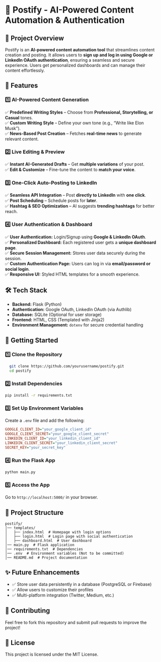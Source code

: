 # 🚀 Postify - AI-Powered Content Automation & Authentication

## 📌 Project Overview

Postify is an **AI-powered content automation tool** that streamlines content creation and posting. It allows users to **sign up and log in using Google or LinkedIn OAuth authentication**, ensuring a seamless and secure experience. Users get personalized dashboards and can manage their content effortlessly.

## 🔧 Features

### 1️⃣ AI-Powered Content Generation

✅ **Predefined Writing Styles** – Choose from **Professional, Storytelling, or Casual** tones.  
✅ **Custom Writing Style** – Define your own tone (e.g., “Write like Elon Musk”).  
✅ **News-Based Post Creation** – Fetches **real-time news** to generate relevant content.

### 2️⃣ Live Editing & Preview

✅ **Instant AI-Generated Drafts** – Get **multiple variations** of your post.  
✅ **Edit & Customize** – Fine-tune the content to **match your voice**.

### 3️⃣ One-Click Auto-Posting to LinkedIn

✅ **Seamless API Integration** – Post **directly to LinkedIn** with **one click**.  
✅ **Post Scheduling** – Schedule posts for **later**.  
✅ **Hashtag & SEO Optimization** – AI suggests **trending hashtags** for better reach.

### 4️⃣ User Authentication & Dashboard

✅ **User Authentication:** Login/Signup using **Google & LinkedIn OAuth**.  
✅ **Personalized Dashboard:** Each registered user gets a **unique dashboard page**.  
✅ **Secure Session Management:** Stores user data securely during the session.  
✅ **Custom Authentication Page:** Users can log in via **email/password or social login**.  
✅ **Responsive UI:** Styled HTML templates for a smooth experience.

## 🛠️ Tech Stack

- **Backend:** Flask (Python)
- **Authentication:** Google OAuth, LinkedIn OAuth (via Authlib)
- **Database:** SQLite (Optional for user storage)
- **Frontend:** HTML, CSS (Templated with Jinja2)
- **Environment Management:** `dotenv` for secure credential handling

## 🚀 Getting Started

### 1️⃣ Clone the Repository

```bash
  git clone https://github.com/yourusername/postify.git
  cd postify
```

### 2️⃣ Install Dependencies

```bash
pip install -r requirements.txt
```

### 3️⃣ Set Up Environment Variables

Create a `.env` file and add the following:

```ini
GOOGLE_CLIENT_ID="your_google_client_id"
GOOGLE_CLIENT_SECRET="your_google_client_secret"
LINKEDIN_CLIENT_ID="your_linkedin_client_id"
LINKEDIN_CLIENT_SECRET="your_linkedin_client_secret"
SECRET_KEY="your_secret_key"
```

### 4️⃣ Run the Flask App

```bash
python main.py
```

### 5️⃣ Access the App

Go to `http://localhost:5000/` in your browser.

## 📂 Project Structure

```
postify/
│── templates/
│   ├── index.html  # Homepage with login options
│   ├── login.html  # Login page with social authentication
│   ├── dashboard.html  # User dashboard
│── main.py  # Flask application
│── requirements.txt  # Dependencies
│── .env  # Environment variables (Not to be committed)
│── README.md  # Project documentation
```

## ✨ Future Enhancements

- ✅ Store user data persistently in a database (PostgreSQL or Firebase)
- ✅ Allow users to customize their profiles
- ✅ Multi-platform integration (Twitter, Medium, etc.)

## 🤝 Contributing

Feel free to fork this repository and submit pull requests to improve the project!

## 📜 License

This project is licensed under the MIT License.
